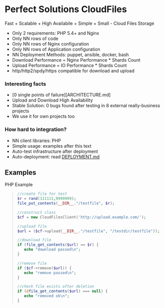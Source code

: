 # Perfect Solutions CloudFiles

Fast + Scalable + High Availabile + Simple + Small - Cloud Files Storage

* Only 2 requirements: PHP 5.4+ and Nginx
* Only NN rows of code
* Only NN rows of Nginx configuration
* Only NN rows of Application configuration
* NN Deployment Methods: puppet, ansible, docker, bash
* Download Performance = Nginx Performance * Shards Count
* Upload Performance = IO Performance * Shards Count
* http/http2/spdy/https compatible for download and upload

### Interesting facts

* [0 single points of failure][ARCHITECTURE.md]
* Upload and Download High Availability
* Stable Solution: 0 bugs found after testing in 8 external really-business projects
* We use it for own projects too

### How hard to integration?

* NN client libraries: PHP
* Simple usage: examples after this text
* Auto-test infrastructure after deployment
* Auto-deployment: read [DEPLOYMENT.md](DEPLOYMENT.md)

## Examples

PHP Example

>```php
> //create file for test
> $r = rand(111111,9999999);
> file_put_contents(__DIR__."/testfile", $r);
> 
> //construct class
> $cf = new CloudFilesClient('http://upload.example.com/');
> 
> //upload file
> $url = ($cf->upload(__DIR__."/testfile", "/testdir/testfile"));
>
> //download file
> if (file_get_contents($url) == $r) {
>    echo "download passed\n";
> }
>
> //remove file
> if ($cf->remove($url)) {
>    echo "remove passed\n";
> }
> 
> //check file exists after deletion
> if (@file_get_contents($url) === null) {
>    echo "removed ok\n";
> }
>```

